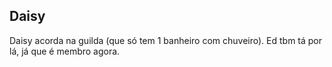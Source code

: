 ## Daisy
Daisy acorda na guilda (que só tem 1 banheiro com chuveiro). Ed tbm tá por lá, já que é membro agora.

